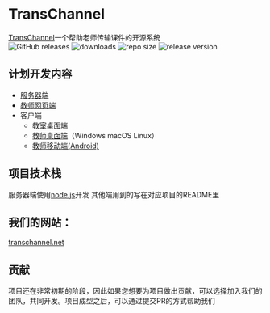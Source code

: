 # TransChannel
[TransChannel](https://github.com/TransChannel/TransChannel-server)一个帮助老师传输课件的开源系统  
![GitHub releases](https://img.shields.io/github/v/release/TransChannel/TransChannel-server.svg)
![downloads](https://img.shields.io/github/downloads/TransChannel/TransChannel-server/total)
![repo size](https://img.shields.io/github/repo-size/TransChannel/TransChannel-server)
![release version](https://img.shields.io/github/v/release/TransChannel/Transchannel-server)
## 计划开发内容
* [服务器端](https://github.com/TransChannel/TransChannel-server)
* [教师网页端](https://github.com/TransChannel/TransChannel-frontend)
* 客户端
  * [教室桌面端](https://github.com/TransChannel/TransChannel-classroom-client)
  * [教师桌面端](https://github.com/TransChannel/TransChannel-teacher-client)（Windows macOS Linux）
  * [教师移动端(Android)](https://github.com/TransChannel/TransChannel-teacher-client-android)
## 项目技术栈
服务器端使用[node.js](https://nodejs.org/zh-cn)开发
其他端用到的写在对应项目的README里
## 我们的网站：
[transchannel.net](http://transchannel.net)
## 贡献
项目还在非常初期的阶段，因此如果您想要为项目做出贡献，可以选择加入我们的团队，共同开发。项目成型之后，可以通过提交PR的方式帮助我们
